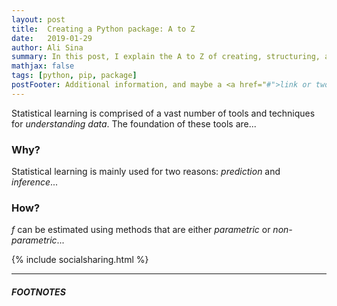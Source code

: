 ```yaml
---
layout: post
title:  Creating a Python package: A to Z
date:   2019-01-29
author: Ali Sina
summary: In this post, I explain the A to Z of creating, structuring, and deploying a Python package to PyPI. The post covers directory structuring, virtual environments, testing, continuous integration, generating documentation, and best practices.
mathjax: false
tags: [python, pip, package]
postFooter: Additional information, and maybe a <a href="#">link or two</a>.
---
```


Statistical learning is comprised of a vast number of tools and techniques for _understanding data_. The foundation of these tools are...

### Why?

Statistical learning is mainly used for two reasons: _prediction_ and _inference_...

### How?

$f$ can be estimated using methods that are either _parametric_ or _non-parametric_...

{% include socialsharing.html %}

---

##### FOOTNOTES

[^1]: I use the terms "machine learning" and "statistical learning" interchangebly.
[^2]: Another important "tradeoff" is called the Bias-Variance tradeoff. Read [this article](https://scott.fortmann-roe.com/docs/BiasVariance.html) for a comprehensive explanation.
[^3]: The "hat" on top of $\hat{f}$ means that it is an estimated value as opposed to the real value of $f$. This is standard math syntax.
